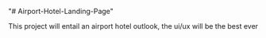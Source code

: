 "# Airport-Hotel-Landing-Page" 

This project will entail an airport hotel outlook, the ui/ux will be the best ever
